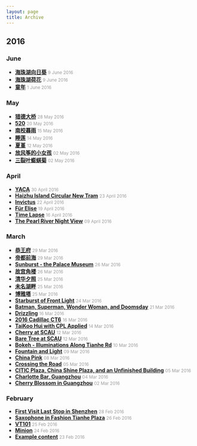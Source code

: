 ```yaml
---
layout: page
title: Archive
---
```


## 2016

### June
* [**海珠湖向日葵**](http://xiongzh.com/2016/06/09/海珠湖向日葵/) <small style="color:rgb(154,154,154)">9 June 2016</small>
* [**海珠湖荷花**](http://xiongzh.com/2016/06/09/海珠湖荷花/) <small style="color:rgb(154,154,154)">9 June 2016</small>
* [**童年**](http://xiongzh.com/2016/06/01/童年/) <small style="color:rgb(154,154,154)">1 June 2016</small>

### May

* [**猎德大桥**](http://xiongzh.com/2016/05/28/猎德大桥/) <small style="color:rgb(154,154,154)">28 May 2016</small>
* [**520**](http://xiongzh.com/2016/05/20/520/) <small style="color:rgb(154,154,154)">20 May 2016</small>
* [**南校暮雨**](http://xiongzh.com/2016/05/15/南校暮雨/) <small style="color:rgb(154,154,154)">15 May 2016</small>
* [**睡莲**](http://xiongzh.com/2016/05/14/睡莲/) <small style="color:rgb(154,154,154)">14 May 2016</small>
* [**夏堇**](http://xiongzh.com/2016/05/12/夏堇/) <small style="color:rgb(154,154,154)">12 May 2016</small>
* [**放风筝的小女孩**](http://xiongzh.com/2016/05/02/放风筝的小女孩/) <small style="color:rgb(154,154,154)">02 May 2016</small>
* [**三裂叶蟛蜞菊**](http://xiongzh.com/2016/05/02/三裂叶蟛蜞菊/) <small style="color:rgb(154,154,154)">02 May 2016</small>

### April

* [**YACA**](http://xiongzh.com/2016/04/30/YACA/) <small style="color:rgb(154,154,154)">30 April 2016</small>
* [**Haizhu Island Circular New Tram**](http://xiongzh.com/2016/04/23/Haizhu-Island-Circular-New-Tram/) <small style="color:rgb(154,154,154)">23 April 2016</small>
* [**Invictus**](http://xiongzh.com/2016/04/22/Invictus/) <small style="color:rgb(154,154,154)">22 April 2016</small>
* [**Für Elise**](http://xiongzh.com/2016/04/19/Fur-Elise/) <small style="color:rgb(154,154,154)">19 April 2016</small>
* [**Time Lapse**](http://xiongzh.com/2016/04/16/Time-Lapse/) <small style="color:rgb(154,154,154)">16 April 2016</small>
* [**The Pearl River Night View**](http://xiongzh.com/2016/04/09/The-Pearl-River-Night-View/) <small style="color:rgb(154,154,154)">09 April 2016</small>

### March

* [**恭王府**](http://xiongzh.com/2016/03/29/恭王府/) <small style="color:rgb(154,154,154)">29 Mar 2016</small>
* [**帝都前海**](http://xiongzh.com/2016/03/29/帝都前海/) <small style="color:rgb(154,154,154)">29 Mar 2016</small>
* [**Sunburst - the Palace Museum**](http://xiongzh.com/2016/03/26/Sunburst-the-Palace-Museum/) <small style="color:rgb(154,154,154)">26 Mar 2016</small>
* [**故宫角楼**](http://xiongzh.com/2016/03/26/故宫角楼/) <small style="color:rgb(154,154,154)">26 Mar 2016</small>
* [**清华夕照**](http://xiongzh.com/2016/03/25/清华夕照/) <small style="color:rgb(154,154,154)">25 Mar 2016</small>
* [**未名湖畔**](http://xiongzh.com/2016/03/25/未名湖畔/) <small style="color:rgb(154,154,154)">25 Mar 2016</small>
* [**博雅塔**](http://xiongzh.com/2016/03/25/博雅塔/) <small style="color:rgb(154,154,154)">25 Mar 2016</small>
* [**Starburst of Front Light**](http://xiongzh.com/2016/03/24/Starburst-of-Front-Light/) <small style="color:rgb(154,154,154)">24 Mar 2016</small>
* [**Batman, Superman, Wonder Woman, and Doomsday**](http://xiongzh.com/2016/03/21/Batman-Superman-Wonder-Woman-and-Doomsday/) <small style="color:rgb(154,154,154)">21 Mar 2016</small>
* [**Drizzling**](http://xiongzh.com/2016/03/16/Drizzling/) <small style="color:rgb(154,154,154)">16 Mar 2016</small>
* [**2016 Cadillac CT6**](http://xiongzh.com/2016/03/16/2016-Cadillac-CT6/) <small style="color:rgb(154,154,154)">16 Mar 2016</small>
* [**TaiKoo Hui with CPL Applied**](http://xiongzh.com/2016/03/14/TaiKoo-Hui-with-CPL-Applied/) <small style="color:rgb(154,154,154)">14 Mar 2016</small>
* [**Cherry at SCAU**](http://xiongzh.com/2016/03/12/Cherry-at-SCAU/) <small style="color:rgb(154,154,154)">12 Mar 2016</small>
* [**Bare Tree at SCAU**](http://xiongzh.com/2016/03/12/Bare-Tree-at-SCAU/) <small style="color:rgb(154,154,154)">12 Mar 2016</small>
* [**Bokeh - Illuminations Along Tianhe Rd**](http://xiongzh.com/2016/03/10/Bokeh-Illuminations-Along-Tianhe-Rd/) <small style="color:rgb(154,154,154)">10 Mar 2016</small>
* [**Fountain and Light**](http://xiongzh.com/2016/03/09/Fountain-and-Light/) <small style="color:rgb(154,154,154)">09 Mar 2016</small>
* [**China Pink**](http://xiongzh.com/2016/03/08/China-Pink/) <small style="color:rgb(154,154,154)">08 Mar 2016</small>
* [**Crossing the Road**](http://xiongzh.com/2016/03/05/Crossing-the-Road/) <small style="color:rgb(154,154,154)">05 Mar 2016</small>
* [**CITIC Plaza, China Shine Plaza, and an Unfinished Building**](http://xiongzh.com/2016/03/05/CITIC-Plaza,-China-Shine-Plaza,-and-an-Unfinished-Building/) <small style="color:rgb(154,154,154)">05 Mar 2016</small>
* [**Charlotte Bar, Guangzhou**](http://xiongzh.com/2016/03/04/Charlotte-Bar-Guangzhou/) <small style="color:rgb(154,154,154)">04 Mar 2016</small>
* [**Cherry Blossom in Guangzhou**](http://xiongzh.com/2016/03/02/Cherry-Blossom-in-Guangzhou/) <small style="color:rgb(154,154,154)">02 Mar 2016</small>

### February

* [**First Visit Last Stop in Shenzhen**](http://xiongzh.com/2016/02/28/first-visit-last-stop-in-shenzhen/) <small style="color:rgb(154,154,154)">28 Feb 2016</small>
* [**Saxophone in Fashion Tianhe Plaza**](http://xiongzh.com/2016/02/26/saxophone-in-fashion-tianhe-plaza/) <small style="color:rgb(154,154,154)">26 Feb 2016</small>
* [**VT101**](http://xiongzh.com/2016/02/25/VT101/) <small style="color:rgb(154,154,154)">25 Feb 2016</small>
* [**Minion**](http://xiongzh.com/2016/02/24/Minion/) <small style="color:rgb(154,154,154)">24 Feb 2016</small>
* [**Example content**](http://xiongzh.com/2016/02/23/example-content/) <small style="color:rgb(154,154,154)">23 Feb 2016</small>

